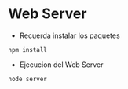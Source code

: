 # Web Server

- Recuerda instalar los paquetes

```
npm install
```
- Ejecucion del Web Server

```
node server
```
